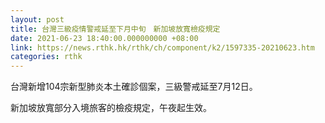 ```yaml
---
layout: post
title: 台灣三級疫情警戒延至下月中旬　新加坡放寬檢疫規定
date: 2021-06-23 18:40:00.000000000 +08:00
link: https://news.rthk.hk/rthk/ch/component/k2/1597335-20210623.htm
categories: rthk
---
```


台灣新增104宗新型肺炎本土確診個案，三級警戒延至7月12日。

新加坡放寬部分入境旅客的檢疫規定，午夜起生效。
